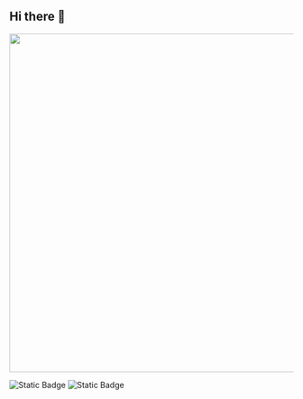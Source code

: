 ## Hi there 👋

<img src="https://github.com/akuryanov/akuryanov/blob/main/1526084056_welcome.gif" width=600>


![Static Badge](https://img.shields.io/badge/py-python-blue?logo=python) ![Static Badge](https://img.shields.io/badge/xlsx-excel-green?logo=excel)



